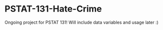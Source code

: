 # PSTAT-131-Hate-Crime
Ongoing project for PSTAT 131! Will include data variables and usage later :)

